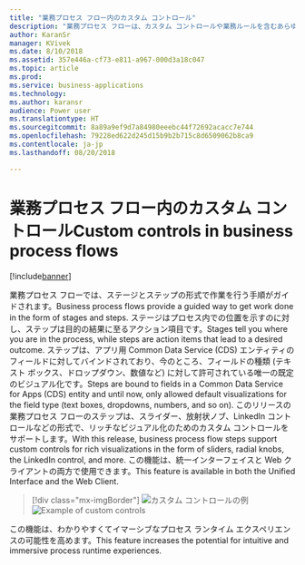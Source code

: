 ```yaml
---
title: "業務プロセス フロー内のカスタム コントロール"
description: "業務プロセス フローは、カスタム コントロールや業務ルールを含むあらゆるフォーム機能をサポートします。"
author: KaranSr
manager: KVivek
ms.date: 8/10/2018
ms.assetid: 357e446a-cf73-e811-a967-000d3a18c047
ms.topic: article
ms.prod: 
ms.service: business-applications
ms.technology: 
ms.author: karansr
audience: Power user
ms.translationtype: HT
ms.sourcegitcommit: 8a89a9ef9d7a84980eeebc44f72692acacc7e744
ms.openlocfilehash: 79228ed622d245d15b9b2b715c8d6509062b8ca9
ms.contentlocale: ja-jp
ms.lasthandoff: 08/20/2018

---
```

# <a name="custom-controls-in-business-process-flows"></a><span data-ttu-id="9f71e-103">業務プロセス フロー内のカスタム コントロール</span><span class="sxs-lookup"><span data-stu-id="9f71e-103">Custom controls in business process flows</span></span>


[!include[banner](../../includes/banner.md)]

<span data-ttu-id="9f71e-104">業務プロセス フローでは、ステージとステップの形式で作業を行う手順がガイドされます。</span><span class="sxs-lookup"><span data-stu-id="9f71e-104">Business process flows provide a guided way to get work done in the form of stages and steps.</span></span> <span data-ttu-id="9f71e-105">ステージはプロセス内での位置を示すのに対し、ステップは目的の結果に至るアクション項目です。</span><span class="sxs-lookup"><span data-stu-id="9f71e-105">Stages tell you where you are in the process, while steps are action items that lead to a desired outcome.</span></span> <span data-ttu-id="9f71e-106">ステップは、アプリ用 Common Data Service (CDS) エンティティのフィールドに対してバインドされており、今のところ、フィールドの種類 (テキスト ボックス、ドロップダウン、数値など) に対して許可されている唯一の既定のビジュアル化です。</span><span class="sxs-lookup"><span data-stu-id="9f71e-106">Steps are bound to fields in a Common Data Service for Apps (CDS) entity and until now, only allowed default visualizations for the field type (text boxes, dropdowns, numbers, and so on).</span></span> <span data-ttu-id="9f71e-107">このリリースの業務プロセス フローのステップは、スライダー、放射状ノブ、LinkedIn コントロールなどの形式で、リッチなビジュアル化のためのカスタム コントロールをサポートします。</span><span class="sxs-lookup"><span data-stu-id="9f71e-107">With this release, business process flow steps support custom controls for rich visualizations in the form of sliders, radial knobs, the LinkedIn control, and more.</span></span> <span data-ttu-id="9f71e-108">この機能は、統一インターフェイスと Web クライアントの両方で使用できます。</span><span class="sxs-lookup"><span data-stu-id="9f71e-108">This feature is available in both the Unified Interface and the Web Client.</span></span>

> [!div class="mx-imgBorder"]
> <span data-ttu-id="9f71e-109">![カスタム コントロールの例](media/custom-controls_01.png "カスタム コントロールの例")</span><span class="sxs-lookup"><span data-stu-id="9f71e-109">![Example of custom controls](media/custom-controls_01.png "Example of custom controls")</span></span>

<span data-ttu-id="9f71e-110">この機能は、わかりやすくてイマーシブなプロセス ランタイム エクスペリエンスの可能性を高めます。</span><span class="sxs-lookup"><span data-stu-id="9f71e-110">This feature increases the potential for intuitive and immersive process runtime experiences.</span></span>

